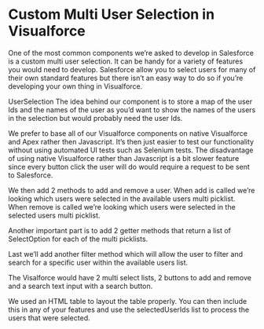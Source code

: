 # Custom Multi User Selection in Visualforce

One of the most common components we’re asked to develop in Salesforce is a custom multi user selection. It can be handy for a variety of features you would need to develop. Salesforce allow you to select users for many of their own standard features but there isn’t an easy way to do so if you’re developing your own thing in Visualforce.

UserSelection
The idea behind our component is to store a map of the user Ids and the names of the user as you’d want to show the names of the users in the selection but would probably need the user Ids.

We prefer to base all of our Visualforce components on native Visualforce and Apex rather then Javascript. It’s then just easier to test our functionality without using automated UI tests such as Selenium tests. The disadvantage of using native Visualforce rather than Javascript is a bit slower feature since every button click the user will do would require a request to be sent to Salesforce.

We then add 2 methods to add and remove a user. When add is called we’re looking which users were selected in the available users multi picklist. When remove is called we’re looking which users were selected in the selected users multi picklist.

Another important part is to add 2 getter methods that return a list of SelectOption for each of the multi picklists.

Last we’ll add another filter method which will allow the user to filter and search for a specific user within the available users list.

The Visalforce would have 2 multi select lists, 2 buttons to add and remove and a search text input with a search button.

We used an HTML table to layout the table properly. You can then include this in any of your features and use the selectedUserIds list to process the users that were selected.